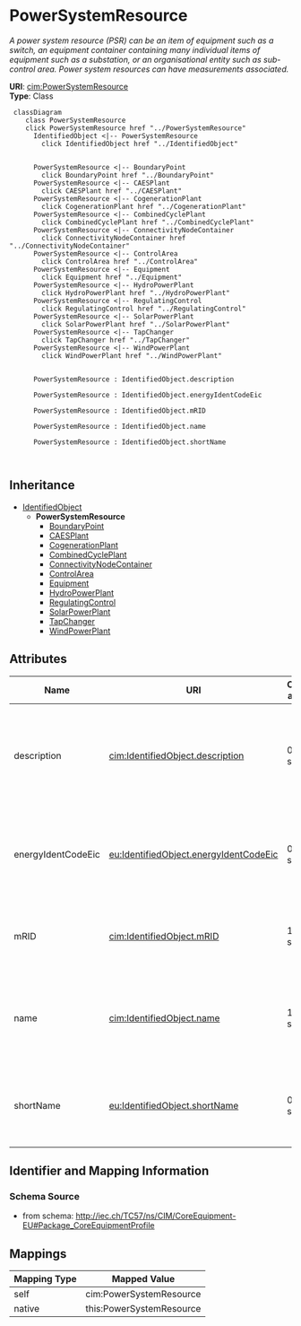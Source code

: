 # PowerSystemResource


_A power system resource (PSR) can be an item of equipment such as a switch, an equipment container containing many individual items of equipment such as a substation, or an organisational entity such as sub-control area. Power system resources can have measurements associated._





**URI**: [cim:PowerSystemResource](http://iec.ch/TC57/CIM100#PowerSystemResource)<br />
**Type**: Class




```mermaid
 classDiagram
    class PowerSystemResource
    click PowerSystemResource href "../PowerSystemResource"
      IdentifiedObject <|-- PowerSystemResource
        click IdentifiedObject href "../IdentifiedObject"
      

      PowerSystemResource <|-- BoundaryPoint
        click BoundaryPoint href "../BoundaryPoint"
      PowerSystemResource <|-- CAESPlant
        click CAESPlant href "../CAESPlant"
      PowerSystemResource <|-- CogenerationPlant
        click CogenerationPlant href "../CogenerationPlant"
      PowerSystemResource <|-- CombinedCyclePlant
        click CombinedCyclePlant href "../CombinedCyclePlant"
      PowerSystemResource <|-- ConnectivityNodeContainer
        click ConnectivityNodeContainer href "../ConnectivityNodeContainer"
      PowerSystemResource <|-- ControlArea
        click ControlArea href "../ControlArea"
      PowerSystemResource <|-- Equipment
        click Equipment href "../Equipment"
      PowerSystemResource <|-- HydroPowerPlant
        click HydroPowerPlant href "../HydroPowerPlant"
      PowerSystemResource <|-- RegulatingControl
        click RegulatingControl href "../RegulatingControl"
      PowerSystemResource <|-- SolarPowerPlant
        click SolarPowerPlant href "../SolarPowerPlant"
      PowerSystemResource <|-- TapChanger
        click TapChanger href "../TapChanger"
      PowerSystemResource <|-- WindPowerPlant
        click WindPowerPlant href "../WindPowerPlant"
      
      
      PowerSystemResource : IdentifiedObject.description
        
      PowerSystemResource : IdentifiedObject.energyIdentCodeEic
        
      PowerSystemResource : IdentifiedObject.mRID
        
      PowerSystemResource : IdentifiedObject.name
        
      PowerSystemResource : IdentifiedObject.shortName
        
      
```





## Inheritance
* [IdentifiedObject](IdentifiedObject.md)
    * **PowerSystemResource**
        * [BoundaryPoint](BoundaryPoint.md)
        * [CAESPlant](CAESPlant.md)
        * [CogenerationPlant](CogenerationPlant.md)
        * [CombinedCyclePlant](CombinedCyclePlant.md)
        * [ConnectivityNodeContainer](ConnectivityNodeContainer.md)
        * [ControlArea](ControlArea.md)
        * [Equipment](Equipment.md)
        * [HydroPowerPlant](HydroPowerPlant.md)
        * [RegulatingControl](RegulatingControl.md)
        * [SolarPowerPlant](SolarPowerPlant.md)
        * [TapChanger](TapChanger.md)
        * [WindPowerPlant](WindPowerPlant.md)



## Attributes


| Name | URI | Cardinality and Range | Description | Inheritance |
| ---  | --- | --- | --- | --- |
| description | [cim:IdentifiedObject.description](http://iec.ch/TC57/CIM100#IdentifiedObject.description) | 0..1 <br />  string  | The description is a free human readable text describing or naming the object | [IdentifiedObject](IdentifiedObject.md) |
| energyIdentCodeEic | [eu:IdentifiedObject.energyIdentCodeEic](http://iec.ch/TC57/CIM100-European#IdentifiedObject.energyIdentCodeEic) | 0..1 <br />  string  | The attribute is used for an exchange of the EIC code (Energy identification ... | [IdentifiedObject](IdentifiedObject.md) |
| mRID | [cim:IdentifiedObject.mRID](http://iec.ch/TC57/CIM100#IdentifiedObject.mRID) | 1 <br />  string  | Master resource identifier issued by a model authority | [IdentifiedObject](IdentifiedObject.md) |
| name | [cim:IdentifiedObject.name](http://iec.ch/TC57/CIM100#IdentifiedObject.name) | 1 <br />  string  | The name is any free human readable and possibly non unique text naming the o... | [IdentifiedObject](IdentifiedObject.md) |
| shortName | [eu:IdentifiedObject.shortName](http://iec.ch/TC57/CIM100-European#IdentifiedObject.shortName) | 0..1 <br />  string  | The attribute is used for an exchange of a human readable short name with len... | [IdentifiedObject](IdentifiedObject.md) |









## Identifier and Mapping Information







### Schema Source


* from schema: http://iec.ch/TC57/ns/CIM/CoreEquipment-EU#Package_CoreEquipmentProfile





## Mappings

| Mapping Type | Mapped Value |
| ---  | ---  |
| self | cim:PowerSystemResource |
| native | this:PowerSystemResource |




